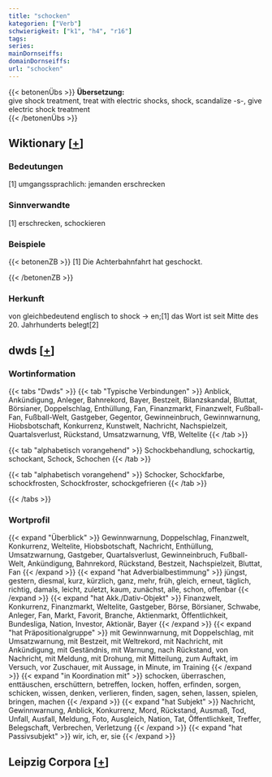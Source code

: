 ```yaml
---
title: "schocken"
kategorien: ["Verb"]
schwierigkeit: ["k1", "h4", "r16"]
tags:
series:
mainDornseiffs:
domainDornseiffs:
url: "schocken"
---
```


{{< betonenÜbs >}}
**Übersetzung:**  
give shock treatment, treat with electric shocks, shock, scandalize -s-, give electric shock treatment  
{{< /betonenÜbs >}}

## Wiktionary [[+](https://de.wiktionary.org/wiki/schocken)]

### Bedeutungen
[1] umgangssprachlich: jemanden erschrecken  

### Sinnverwandte
[1] erschrecken, schockieren  

### Beispiele
{{< betonenZB >}}
[1] Die Achterbahnfahrt hat geschockt.  

{{< /betonenZB >}}
### Herkunft
von gleichbedeutend englisch to shock → en;[1] das Wort ist seit Mitte des 20. Jahrhunderts belegt[2]  



## dwds [[+](https://www.dwds.de/wb/schocken)]

### Wortinformation
{{< tabs "Dwds" >}}
{{< tab "Typische Verbindungen" >}}
Anblick, Ankündigung, Anleger, Bahnrekord, Bayer, Bestzeit, Bilanzskandal, Bluttat, Börsianer, Doppelschlag, Enthüllung, Fan, Finanzmarkt, Finanzwelt, Fußball-Fan, Fußball-Welt, Gastgeber, Gegentor, Gewinneinbruch, Gewinnwarnung, Hiobsbotschaft, Konkurrenz, Kunstwelt, Nachricht, Nachspielzeit, Quartalsverlust, Rückstand, Umsatzwarnung, VfB, Weltelite
{{< /tab >}}

{{< tab "alphabetisch vorangehend" >}}
Schockbehandlung, schockartig, schockant, Schock, Schochen
{{< /tab >}}

{{< tab "alphabetisch vorangehend" >}}
Schocker, Schockfarbe, schockfrosten, Schockfroster, schockgefrieren
{{< /tab >}}

{{< /tabs >}}

### Wortprofil
{{< expand "Überblick" >}} Gewinnwarnung, Doppelschlag, Finanzwelt, Konkurrenz, Weltelite, Hiobsbotschaft, Nachricht, Enthüllung, Umsatzwarnung, Gastgeber, Quartalsverlust, Gewinneinbruch, Fußball-Welt, Ankündigung, Bahnrekord, Rückstand, Bestzeit, Nachspielzeit, Bluttat, Fan {{< /expand >}}
{{< expand "hat Adverbialbestimmung" >}} jüngst, gestern, diesmal, kurz, kürzlich, ganz, mehr, früh, gleich, erneut, täglich, richtig, damals, leicht, zuletzt, kaum, zunächst, alle, schon, offenbar {{< /expand >}}
{{< expand "hat Akk./Dativ-Objekt" >}} Finanzwelt, Konkurrenz, Finanzmarkt, Weltelite, Gastgeber, Börse, Börsianer, Schwabe, Anleger, Fan, Markt, Favorit, Branche, Aktienmarkt, Öffentlichkeit, Bundesliga, Nation, Investor, Aktionär, Bayer {{< /expand >}}
{{< expand "hat Präpositionalgruppe" >}} mit Gewinnwarnung, mit Doppelschlag, mit Umsatzwarnung, mit Bestzeit, mit Weltrekord, mit Nachricht, mit Ankündigung, mit Geständnis, mit Warnung, nach Rückstand, von Nachricht, mit Meldung, mit Drohung, mit Mitteilung, zum Auftakt, im Versuch, vor Zuschauer, mit Aussage, in Minute, im Training {{< /expand >}}
{{< expand "in Koordination mit" >}} schocken, überraschen, enttäuschen, erschüttern, betreffen, locken, hoffen, erfinden, sorgen, schicken, wissen, denken, verlieren, finden, sagen, sehen, lassen, spielen, bringen, machen {{< /expand >}}
{{< expand "hat Subjekt" >}} Nachricht, Gewinnwarnung, Anblick, Konkurrenz, Mord, Rückstand, Ausmaß, Tod, Unfall, Ausfall, Meldung, Foto, Ausgleich, Nation, Tat, Öffentlichkeit, Treffer, Belegschaft, Verbrechen, Verletzung {{< /expand >}}
{{< expand "hat Passivsubjekt" >}} wir, ich, er, sie {{< /expand >}}

## Leipzig Corpora [[+](https://corpora.uni-leipzig.de/en/res?word=schocken&corpusId=deu_newscrawl-public_2018)]

